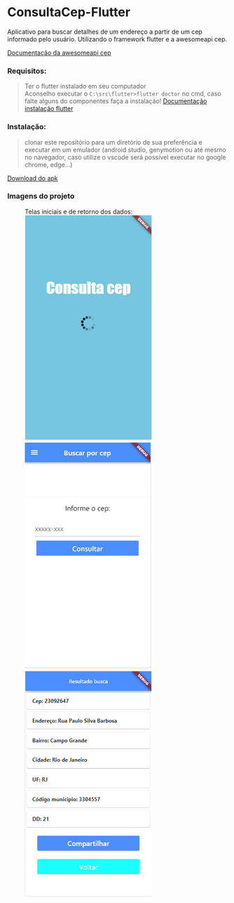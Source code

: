 # ConsultaCep-Flutter
 
Aplicativo para buscar detalhes de um endereço a partir de um cep informado pelo usuário. Utilizando o framework flutter e a awesomeapi cep.

 <a target="_blank" href="https://docs.awesomeapi.com.br/api-cep">Documentação da awesomeapi cep</a><br>

 <h3>Requisitos:</h3>
    <blockquote>
       Ter o flutter instalado em seu computador<br> 
       Aconselho executar o <code>C:\src\flutter>flutter doctor</code> no cmd, caso falte alguns do componentes faça a instalação!
       <a target="_blank" href="https://flutter.dev/docs/get-started/install/windows">Documentação instalação flutter</a>
    </blockquote>

<h3>Instalação: </h3>
<blockquote>
    clonar este repositório para um diretório de sua preferência e executar em um emulador (android studio, genymotion ou até mesmo no navegador, caso utilize o vscode será possível executar no google chrome, edge...)
</blockquote>
 <a target="_blank" href="https://www.mediafire.com/file/thw517tao5qqhcm/consultaCep.apk/file">Download do apk</a><br>

<h3>Imagens do projeto</h3>
<figure>
    <figcaption>Telas iniciais e de retorno dos dados:</figcaption>
    <img src="imagensGit/Splash.PNG"/>
    <img src="imagensGit/Consulta.PNG">
    <img src="imagensGit/Retorno.PNG"/>
</figure>

